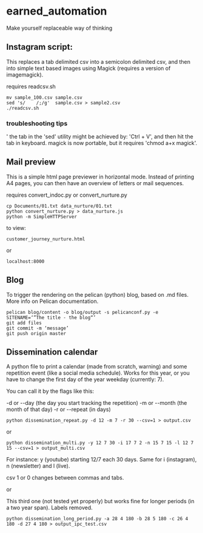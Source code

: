 # earned_automation
Make yourself replaceable way of thinking


## Instagram script:

This replaces a tab delimited csv into a semicolon delimited csv, and then into simple text based images using Magick (requires a version of imagemagick). 

requires readcsv.sh


```shell
mv sample_100.csv sample.csv
sed 's/    /;/g'  sample.csv > sample2.csv
./readcsv.sh
```
### troubleshooting tips
'
the tab in the 'sed' utility might be achieved by: 'Ctrl + V', and then hit the tab in keyboard. 
magick is now portable, but it requires 'chmod a+x magick'. 


## Mail preview

This is a simple html page previewer in horizontal mode. Instead of printing A4 pages, you can then have an overview of letters or mail sequences. 

requires convert_indoc.py or convert_nurture.py

```
cp Documents/01.txt data_nurture/01.txt 
python convert_nurture.py > data_nurture.js
python -m SimpleHTTPServer
```

to view:

```
customer_journey_nurture.html
```
or
```
localhost:8000
```



## Blog

To trigger the rendering on the pelican (python) blog, based on .md files. 
More info on Pelican documentation. 

```
pelican blog/content -o blog/output -s pelicanconf.py -e SITENAME=‘”The title - the blog“’ 
git add files
git commit -m ‘message’
git push origin master
```

## Dissemination calendar

A python file to print a calendar (made from scratch, warning) and some repetition event (like a social media schedule). Works for this year, or you have to change the first day of the year weekday (currently: 7). 


You can call it by the flags like this: 

-d or --day (the day you start tracking the repetition)
-m or --month (the month of that day)
-r or --repeat (in days)

```shell
python dissemination_repeat.py -d 12 -m 7 -r 30 --csv=1 > output.csv
```
or

```shell
python dissemination_multi.py -y 12 7 30 -i 17 7 2 -n 15 7 15 -l 12 7 15 --csv=1 > output_multi.csv
```

For instance: y (youtube) starting 12/7 each 30 days. Same for i (instagram), n (newsletter) and l (live). 

csv 1 or 0 changes between commas and tabs. 

or


This third one (not tested yet properly) but works fine for longer periods (in a two year span). Labels removed.

```shell
python dissemination_long_period.py -a 28 4 180 -b 28 5 180 -c 26 4 180 -d 27 4 180 > output_ipc_test.csv
```




